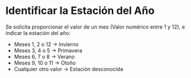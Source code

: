# Identificar la Estación del Año
Se solicita proporcionar el valor de un mes (Valor numérico entre 1 y 12), e indicar la estación del año:

- Meses 1, 2 o 12 -> Invierno
- Meses 3, 4 o 5 -> Primavera
- Meses 6, 7 o 8 -> Verano
- Meses 9, 10 o 11 -> Otoño
- Cualquier otro valor -> Estación desconocida